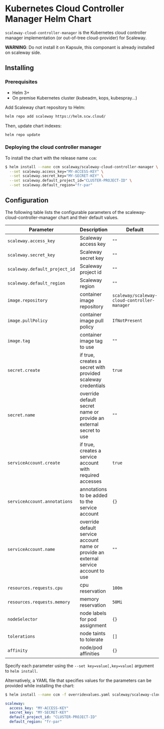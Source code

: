 # Kubernetes Cloud Controller Manager Helm Chart

`scaleway-cloud-controller-manager` is the Kubernetes cloud controller manager implementation
(or out-of-tree cloud-provider) for Scaleway.

**WARNING**: Do not install it on Kapsule, this componant is already installed on scaleway side.

## Installing

### Prerequisites

* Helm 3+
* On premise Kubernetes cluster (kubeadm, kops, kubespray...)

Add Scaleway chart repository to Helm:

```bash
helm repo add scaleway https://helm.scw.cloud/
```

Then, update chart indexes:

```bash
helm repo update
```

### Deploying the cloud controller manager

To install the chart with the release name `ccm`:

```bash
$ helm install --name ccm scaleway/scaleway-cloud-controller-manager \
  --set scaleway.access_key="MY-ACCESS-KEY" \
  --set scaleway.secret_key="MY-SECRET-KEY" \
  --set scaleway.default_project_id="CLUSTER-PROJECT-ID" \
  --set scaleway.default_region="fr-par"
```

## Configuration

The following table lists the configurable parameters of the scaleway-cloud-controller-manager chart and their default values.

Parameter | Description | Default
--- | --- | ---
`scaleway.access_key` | Scaleway access key      | `""`
`scaleway.secret_key` | Scaleway secret key      | `""`
`scaleway.default_project_id` | Scaleway project id      | `""`
`scaleway.default_region` | Scaleway region          | `""`
`image.repository` | container image repository         | `scaleway/scaleway-cloud-controller-manager`
`image.pullPolicy` | container image pull policy        | `IfNotPresent`
`image.tag` | container image tag to use         | `""`
`secret.create` | if true, creates a secret with provided scaleway credentials | `true`
`secret.name` | override default secret name or provide an external secret to use | `""`
`serviceAccount.create` | if true, creates a service account with required accesses | `true`
`serviceAccount.annotations` | annotations to be added to the service account | `{}`
`serviceAccount.name` | override default service account name or provide an external service account to use | `""`
`resources.requests.cpu` | cpu reservation | `100m`
`resources.requests.memory` | memory reservation | `50Mi`
`nodeSelector` | node labels for pod assignment | `{}`
`tolerations` | node taints to tolerate | `[]`
`affinity` | node/pod affinities | `{}`

Specify each parameter using the `--set key=value[,key=value]` argument to `helm install`.

Alternatively, a YAML file that specifies values for the parameters can be provided while installing the chart:

```bash
$ helm install --name ccm -f overridevalues.yaml scaleway/scaleway-cloud-controller-manager
```

```yaml
scaleway:
  access_key: "MY-ACCESS-KEY"
  secret_key: "MY-SECRET-KEY"
  default_project_id: "CLUSTER-PROJECT-ID"
  default_region: "fr-par"
```
